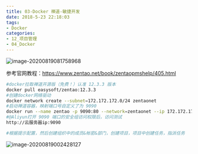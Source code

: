 ```yaml
---
title: 03-Docker 禅道-敏捷开发
date: 2018-5-23 22:18:03
tags:
- Docker
categories: 
- 12_项目管理
- 04_Docker
---
```


![image-20200819081758968](https://jy-imgs.oss-cn-beijing.aliyuncs.com/img/20200819081800.png)

参考官网教程：https://www.zentao.net/book/zentaopmshelp/405.html

```sh
#docker拉取禅道开源版（免费！）认准 12.3.3 版本
docker pull easysoft/zentao:12.3.3
#创建docker网络驱动
docker network create --subnet=172.172.172.0/24 zentaonet
#启动禅道容器，映射端口号自定义了为 9090
docker run --name zentao -p 9090:80 --network=zentaonet --ip 172.172.172.172 --mac-address 02:42:ac:11:00:00 -v /www/zentaopms:/www/zentaopms -v /www/mysqldata:/var/lib/mysql -e MYSQL_ROOT_PASSWORD=123456 -d easysoft/zentao:12.3.3
#@Aliyun打开 9090 端口的安全组访问权限后，访问测试
http://云服务器ip:9090

#根据提示配置，然后创建组织中的成员&帐密&部门，创建项目，项目中创建任务，指派任务
```

![image-20200819002428127](https://jy-imgs.oss-cn-beijing.aliyuncs.com/img/20200819002430.png)